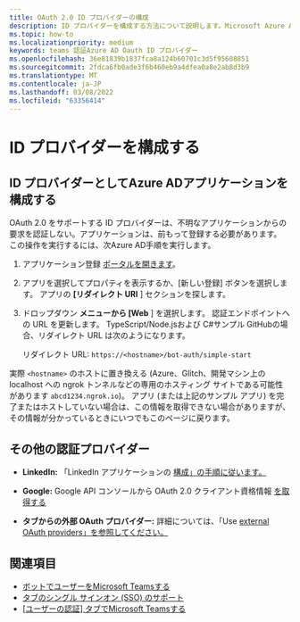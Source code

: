 ```yaml
---
title: OAuth 2.0 ID プロバイダーの構成
description: ID プロバイダーを構成する方法について説明します。Microsoft Azure Active Directory (Azure AD)
ms.topic: how-to
ms.localizationpriority: medium
keywords: teams 認証Azure AD Oauth ID プロバイダー
ms.openlocfilehash: 36e81839b1837fca8a124b60701c3d5f95608851
ms.sourcegitcommit: 2fdca6fb0ade3f6b460eb9a4dfea0a8e2ab8d3b9
ms.translationtype: MT
ms.contentlocale: ja-JP
ms.lasthandoff: 03/08/2022
ms.locfileid: "63356414"
---
```

# <a name="configure-identity-providers"></a>ID プロバイダーを構成する

## <a name="configuring-an-application-to-use-azure-ad-as-an-identity-provider"></a>ID プロバイダーとしてAzure ADアプリケーションを構成する

OAuth 2.0 をサポートする ID プロバイダーは、不明なアプリケーションからの要求を認証しない。アプリケーションは、前もって登録する必要があります。 この操作を実行するには、次Azure AD手順を実行します。

1. アプリケーション登録 [ポータルを開きます](https://ms.portal.azure.com/#blade/Microsoft_AAD_RegisteredApps/ApplicationsListBlade)。

2. アプリを選択してプロパティを表示するか、[新しい登録] ボタンを選択します。 アプリの **[リダイレクト URI** ] セクションを探します。

3. ドロップダウン **メニューから [Web** ] を選択します。 認証エンドポイントへの URL を更新します。 TypeScript/Node.jsおよび C#サンプル GitHubの場合、リダイレクト URL は次のようになります。

    リダイレクト URL: `https://<hostname>/bot-auth/simple-start`

実際 `<hostname>` のホストに置き換える (Azure、Glitch、開発マシン上の localhost への ngrok トンネルなどの専用のホスティング サイトである可能性があります `abcd1234.ngrok.io`)。 アプリ (または上記のサンプル アプリ) を完了またはホストしていない場合は、この情報を取得できない場合がありますが、その情報が分かっているときにいつでもこのページに戻ります。

## <a name="other-authentication-providers"></a>その他の認証プロバイダー

* **LinkedIn:** 「LinkedIn アプリケーションの [構成」の手順に従います。](/linkedin/talent/apply-with-linkedin)

* **Google:** Google API コンソールから OAuth 2.0 クライアント資格情報 [を取得する](https://console.developers.google.com/)

* **タブからの外部 OAuth プロバイダー:** 詳細については、「Use [external OAuth providers」を参照してください。](../../tabs/how-to/authentication/auth-oauth-provider.md)

## <a name="see-also"></a>関連項目 

* [ボットでユーザーをMicrosoft Teamsする](../../resources/bot-v3/bot-authentication/auth-bot-AAD.md)
* [タブのシングル サインオン (SSO) のサポート](../../tabs/how-to/authentication/auth-aad-sso.md)
* [[ユーザーの認証] タブでMicrosoft Teamsする](../../tabs/how-to/authentication/auth-tab-aad.md)
